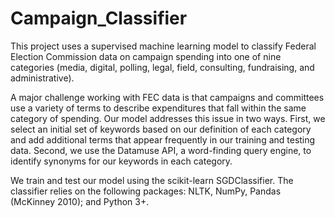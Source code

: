 # Campaign_Classifier
This project uses a supervised machine learning model to classify Federal Election Commission data on campaign spending into one of nine categories (media, digital, polling, legal, field, consulting, fundraising, and administrative).

A major challenge working with FEC data is that campaigns and committees use a variety of terms to describe expenditures that fall within the same category of spending. Our model addresses this issue in two ways. First, we select an initial set of keywords based on our definition of each category and add additional terms that appear frequently in our training and testing data. Second, we use the Datamuse API, a word-finding query engine, to identify synonyms for our keywords in each category.

We train and test our model using the scikit-learn SGDClassifier. The classifier relies on the following packages: NLTK, NumPy, Pandas (McKinney 2010); and Python 3+. 
